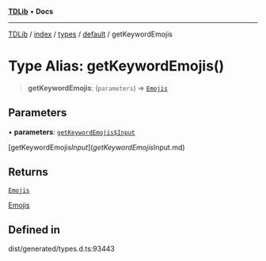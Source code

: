 [**TDLib**](../../../../../../README.md) • **Docs**

***

[TDLib](../../../../../../modules.md) / [index](../../../../../README.md) / [types](../../../README.md) / [default](../README.md) / getKeywordEmojis

# Type Alias: getKeywordEmojis()

> **getKeywordEmojis**: (`parameters`) => [`Emojis`](Emojis.md)

## Parameters

• **parameters**: [`getKeywordEmojis$Input`](getKeywordEmojis$Input.md)

[getKeywordEmojis$Input](getKeywordEmojis$Input.md)

## Returns

[`Emojis`](Emojis.md)

[Emojis](Emojis.md)

## Defined in

dist/generated/types.d.ts:93443
